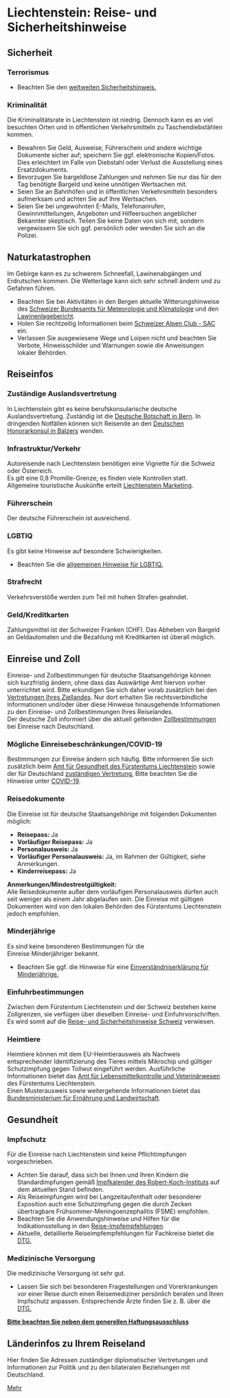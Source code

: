 # Liechtenstein: Reise- und Sicherheitshinweise

## Sicherheit

### Terrorismus

* Beachten Sie den [weltweiten Sicherheitshinweis.](https://www.auswaertiges-amt.de/de/ReiseUndSicherheit/weltweiter-sicherheitshinweis/1796970 "Weltweiter Sicherheitshinweis")

### Kriminalität

Die Kriminalitätsrate in Liechtenstein ist niedrig. Dennoch kann es an viel besuchten Orten und in öffentlichen Verkehrsmitteln zu Taschendiebstählen kommen.

* Bewahren Sie Geld, Ausweise, Führerschein und andere wichtige Dokumente sicher auf; speichern Sie ggf. elektronische Kopien/Fotos. Dies erleichtert im Falle von Diebstahl oder Verlust die Ausstellung eines Ersatzdokuments.
* Bevorzugen Sie bargeldlose Zahlungen und nehmen Sie nur das für den Tag benötigte Bargeld und keine unnötigen Wertsachen mit.
* Seien Sie an Bahnhöfen und in öffentlichen Verkehrsmitteln besonders aufmerksam und achten Sie auf Ihre Wertsachen.
* Seien Sie bei ungewohnten E-Mails, Telefonanrufen, Gewinnmitteilungen, Angeboten und Hilfeersuchen angeblicher Bekannter skeptisch. Teilen Sie keine Daten von sich mit, sondern vergewissern Sie sich ggf. persönlich oder wenden Sie sich an die Polizei.

## Naturkatastrophen

Im Gebirge kann es zu schwerem Schneefall, Lawinenabgängen und Erdrutschen kommen. Die Wetterlage kann sich sehr schnell ändern und zu Gefahren führen.

* Beachten Sie bei Aktivitäten in den Bergen aktuelle Witterungshinweise des [Schweizer Bundesamts für Meteorologie und Klimatologie](https://www.meteoschweiz.admin.ch/home.html?tab=overview) und den [Lawinenlagebericht](http://www.slf.ch/).
* Holen Sie rechtzeitig Informationen beim [Schweizer Alpen Club - SAC](http://www.sac-cas.ch/) ein.
* Verlassen Sie ausgewiesene Wege und Loipen nicht und beachten Sie Verbote, Hinweisschilder und Warnungen sowie die Anweisungen lokaler Behörden.

## Reiseinfos

### Zuständige Auslandsvertretung

In Liechtenstein gibt es keine berufskonsularische deutsche Auslandsvertretung. Zuständig ist die [Deutsche Botschaft in Bern](https://www.auswaertiges-amt.de/de/service/laender/schweiz-node/schweiz/206198 "Deutsche Vertretungen in der Schweiz"). In dringenden Notfällen können sich Reisende an den [Deutschen Honorarkonsul in Balzers](https://www.auswaertiges-amt.de/de/service/laender/liechtenstein-node/liechtenstein/222950 "Deutsche Vertretungen in Liechtenstein") wenden.

### Infrastruktur/Verkehr

Autoreisende nach Liechtenstein benötigen eine Vignette für die Schweiz oder Österreich.  
Es gilt eine 0,8 Promille-Grenze; es finden viele Kontrollen statt.  
Allgemeine touristische Auskünfte erteilt [Liechtenstein Marketing](http://www.liechtenstein.li).

### Führerschein

Der deutsche Führerschein ist ausreichend.

### LGBTIQ

Es gibt keine Hinweise auf besondere Schwierigkeiten.

* Beachten Sie die [allgemeinen Hinweise für LGBTIQ.](https://www.auswaertiges-amt.de/de/service/fragenkatalog-node/-/2223322 "Gibt es besondere Hinweise für LGBTIQ?")

### Strafrecht

Verkehrsverstöße werden zum Teil mit hohen Strafen geahndet.

### Geld/Kreditkarten

Zahlungsmittel ist der Schweizer Franken (CHF). Das Abheben von Bargeld an Geldautomaten und die Bezahlung mit Kreditkarten ist überall möglich.

## Einreise und Zoll

Einreise- und Zollbestimmungen für deutsche Staatsangehörige können sich kurzfristig ändern, ohne dass das Auswärtige Amt hiervon vorher unterrichtet wird. Bitte erkundigen Sie sich daher vorab zusätzlich bei den [Vertretungen Ihres Ziellandes](https://www.auswaertiges-amt.de/de/ReiseUndSicherheit/vertretungen-anderer-staaten "Vertretungen Ihres Reiselandes in Deutschland"). Nur dort erhalten Sie rechtsverbindliche Informationen und/oder über diese Hinweise hinausgehende Informationen zu den Einreise- und Zollbestimmungen Ihres Reiselandes.  
Der deutsche Zoll informiert über die aktuell geltenden [Zollbestimmungen](http://www.zoll.de/DE/Privatpersonen/Reisen/reisen_node.html) bei Einreise nach Deutschland.

### Mögliche Einreisebeschränkungen/COVID-19

Bestimmungen zur Einreise ändern sich häufig. Bitte informieren Sie sich zusätzlich beim [Amt für Gesundheit des Fürstentums Liechtenstein](https://www.llv.li/inhalt/118975/amtsstellen/einreise) sowie der für Deutschland [zuständigen Vertretung](https://diplo.de/-/199678)[.](zuständigen%20Vertretung.) Bitte beachten Sie die Hinweise unter [COVID-19](https://diplo.de/-/2309820).

### Reisedokumente

Die Einreise ist für deutsche Staatsangehörige mit folgenden Dokumenten möglich:

* **Reisepass:** Ja
* **Vorläufiger Reisepass:** Ja
* **Personalausweis:** Ja
* **Vorläufiger Personalausweis:** Ja, im Rahmen der Gültigkeit, siehe Anmerkungen.
* **Kinderreisepass:** Ja

**Anmerkungen/Mindestrestgültigkeit:**   
Alle Reisedokumente außer dem vorläufigen Personalausweis dürfen auch seit weniger als einem Jahr abgelaufen sein. Die Einreise mit gültigen Dokumenten wird von den lokalen Behörden des Fürstentums Liechtenstein jedoch empfohlen.

### Minderjährige

Es sind keine besonderen Bestimmungen für die Einreise Minderjähriger bekannt.

* Beachten Sie ggf. die Hinweise für eine [Einverständniserklärung für Minderjährige.](https://www.auswaertiges-amt.de/de/service/fragenkatalog-node/11-kindohneeltern/606308 "Einverständniserklärung für Minderjährige")

### Einfuhrbestimmungen

Zwischen dem Fürstentum Liechtenstein und der Schweiz bestehen keine Zollgrenzen, sie verfügen über dieselben Einreise- und Einfuhrvorschriften. Es wird somit auf die [Reise- und Sicherheitshinweise Schweiz](https://www.auswaertiges-amt.de/de/schweizsicherheit/206208) verwiesen.

### Heimtiere

Heimtiere können mit dem EU-Heimtierausweis als Nachweis entsprechender Identifizierung des Tieres mittels Mikrochip und gültiger Schutzimpfung gegen Tollwut eingeführt werden. Ausführliche Informationen bietet das [Amt für Lebensmittelkontrolle und Veterinärwesen](https://www.llv.li/inhalt/11831/amtsstellen/reisen-mit-heimtieren) des Fürstentums Liechtenstein.  
Einen Musterausweis sowie weitergehende Informationen bietet das [Bundesministerium für Ernährung und Landwirtschaft](https://www.bmel.de/DE/Tier/HausUndZootiere/Heimtiere/_Texte/Heimtierausweis.html)*.*

## Gesundheit

### Impfschutz

Für die Einreise nach Liechtenstein sind keine Pflichtimpfungen vorgeschrieben.

* Achten Sie darauf, dass sich bei Ihnen und Ihren Kindern die Standardimpfungen gemäß [Impfkalender des Robert-Koch-Instituts](https://www.rki.de/DE/Content/Infekt/Impfen/Impfkalender/Impfkalender_node.html) auf dem aktuellen Stand befinden.
* Als Reiseimpfungen wird bei Langzeitaufenthalt oder besonderer Exposition auch eine Schutzimpfung gegen die durch Zecken übertragbare Frühsommer-Meningoenzephalitis (FSME) empfohlen.
* Beachten Sie die Anwendungshinweise und Hilfen für die Indikationsstellung in den [Reise-Impfempfehlungen](https://www.auswaertiges-amt.de/blob/2279420/9f78874fa053f8a9cb15c505a5b03ef1/reise-impfempfehlungen-aa-data.pdf "Reise-Impfempfehlungen des Auswärtigen Amts").
* Aktuelle, detaillierte Reiseimpfempfehlungen für Fachkreise bietet die [DTG.](https://dtg.org/images/Startseite-Download-Box/2023_DTG_Empfehlungen_Reiseimpfungen.pdf "Hinweise und Empfehlungen der DTG zu Reiseimpfungen")

### Medizinische Versorgung

Die medizinische Versorgung ist sehr gut.

* Lassen Sie sich bei besonderen Fragestellungen und Vorerkrankungen vor einer Reise durch einen Reisemediziner persönlich beraten und Ihren Impfschutz anpassen. Entsprechende Ärzte finden Sie z. B. über die [DTG.](https://dtg.org/index.php/liste-tropenmedizinischer-institutionen/arztsuche.html "DTG")

**[Bitte beachten Sie neben dem generellen Haftungsausschluss](https://www.auswaertiges-amt.de/de/ReiseUndSicherheit/reise-gesundheit/-/2519600 "Bitte beachten Sie neben dem generellen Haftungsausschluss:")**

## Länderinfos zu Ihrem Reiseland

Hier finden Sie Adressen zuständiger diplomatischer Vertretungen und Informationen zur Politik und zu den bilateralen Beziehungen mit Deutschland.

[Mehr](https://www.auswaertiges-amt.de/de/service/laender/liechtenstein-node "Liechtenstein")
